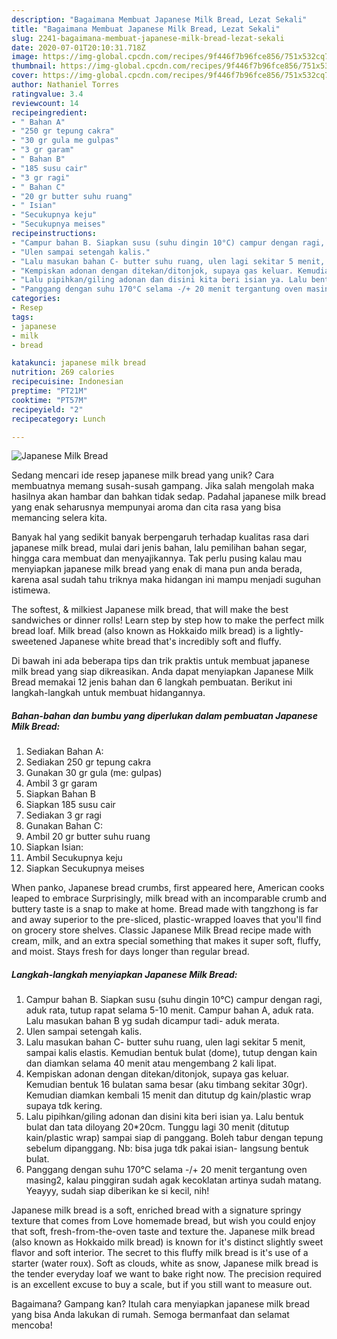 ```yaml
---
description: "Bagaimana Membuat Japanese Milk Bread, Lezat Sekali"
title: "Bagaimana Membuat Japanese Milk Bread, Lezat Sekali"
slug: 2241-bagaimana-membuat-japanese-milk-bread-lezat-sekali
date: 2020-07-01T20:10:31.718Z
image: https://img-global.cpcdn.com/recipes/9f446f7b96fce856/751x532cq70/japanese-milk-bread-foto-resep-utama.jpg
thumbnail: https://img-global.cpcdn.com/recipes/9f446f7b96fce856/751x532cq70/japanese-milk-bread-foto-resep-utama.jpg
cover: https://img-global.cpcdn.com/recipes/9f446f7b96fce856/751x532cq70/japanese-milk-bread-foto-resep-utama.jpg
author: Nathaniel Torres
ratingvalue: 3.4
reviewcount: 14
recipeingredient:
- " Bahan A"
- "250 gr tepung cakra"
- "30 gr gula me gulpas"
- "3 gr garam"
- " Bahan B"
- "185 susu cair"
- "3 gr ragi"
- " Bahan C"
- "20 gr butter suhu ruang"
- " Isian"
- "Secukupnya keju"
- "Secukupnya meises"
recipeinstructions:
- "Campur bahan B. Siapkan susu (suhu dingin 10°C) campur dengan ragi, aduk rata, tutup rapat selama 5-10 menit. Campur bahan A, aduk rata. Lalu masukan bahan B yg sudah dicampur tadi- aduk merata."
- "Ulen sampai setengah kalis."
- "Lalu masukan bahan C- butter suhu ruang, ulen lagi sekitar 5 menit, sampai kalis elastis. Kemudian bentuk bulat (dome), tutup dengan kain dan diamkan selama 40 menit atau mengembang 2 kali lipat."
- "Kempiskan adonan dengan ditekan/ditonjok, supaya gas keluar. Kemudian bentuk 16 bulatan sama besar (aku timbang sekitar 30gr). Kemudian diamkan kembali 15 menit dan ditutup dg kain/plastic wrap supaya tdk kering."
- "Lalu pipihkan/giling adonan dan disini kita beri isian ya. Lalu bentuk bulat dan tata diloyang 20*20cm. Tunggu lagi 30 menit (ditutup kain/plastic wrap) sampai siap di panggang. Boleh tabur dengan tepung sebelum dipanggang. Nb: bisa juga tdk pakai isian- langsung bentuk bulat."
- "Panggang dengan suhu 170°C selama -/+ 20 menit tergantung oven masing2, kalau pinggiran sudah agak kecoklatan artinya sudah matang. Yeayyy, sudah siap diberikan ke si kecil, nih!"
categories:
- Resep
tags:
- japanese
- milk
- bread

katakunci: japanese milk bread 
nutrition: 269 calories
recipecuisine: Indonesian
preptime: "PT21M"
cooktime: "PT57M"
recipeyield: "2"
recipecategory: Lunch

---
```



![Japanese Milk Bread](https://img-global.cpcdn.com/recipes/9f446f7b96fce856/751x532cq70/japanese-milk-bread-foto-resep-utama.jpg)

Sedang mencari ide resep japanese milk bread yang unik? Cara membuatnya memang susah-susah gampang. Jika salah mengolah maka hasilnya akan hambar dan bahkan tidak sedap. Padahal japanese milk bread yang enak seharusnya mempunyai aroma dan cita rasa yang bisa memancing selera kita.

Banyak hal yang sedikit banyak berpengaruh terhadap kualitas rasa dari japanese milk bread, mulai dari jenis bahan, lalu pemilihan bahan segar, hingga cara membuat dan menyajikannya. Tak perlu pusing kalau mau menyiapkan japanese milk bread yang enak di mana pun anda berada, karena asal sudah tahu triknya maka hidangan ini mampu menjadi suguhan istimewa.

The softest, &amp; milkiest Japanese milk bread, that will make the best sandwiches or dinner rolls! Learn step by step how to make the perfect milk bread loaf. Milk bread (also known as Hokkaido milk bread) is a lightly-sweetened Japanese white bread that&#39;s incredibly soft and fluffy.


Di bawah ini ada beberapa tips dan trik praktis untuk membuat japanese milk bread yang siap dikreasikan. Anda dapat menyiapkan Japanese Milk Bread memakai 12 jenis bahan dan 6 langkah pembuatan. Berikut ini langkah-langkah untuk membuat hidangannya.

<!--inarticleads1-->

##### Bahan-bahan dan bumbu yang diperlukan dalam pembuatan Japanese Milk Bread:

1. Sediakan  Bahan A:
1. Sediakan 250 gr tepung cakra
1. Gunakan 30 gr gula (me: gulpas)
1. Ambil 3 gr garam
1. Siapkan  Bahan B
1. Siapkan 185 susu cair
1. Sediakan 3 gr ragi
1. Gunakan  Bahan C:
1. Ambil 20 gr butter suhu ruang
1. Siapkan  Isian:
1. Ambil Secukupnya keju
1. Siapkan Secukupnya meises


When panko, Japanese bread crumbs, first appeared here, American cooks leaped to embrace Surprisingly, milk bread with an incomparable crumb and buttery taste is a snap to make at home. Bread made with tangzhong is far and away superior to the pre-sliced, plastic-wrapped loaves that you&#39;ll find on grocery store shelves. Classic Japanese Milk Bread recipe made with cream, milk, and an extra special something that makes it super soft, fluffy, and moist. Stays fresh for days longer than regular bread. 

<!--inarticleads2-->

##### Langkah-langkah menyiapkan Japanese Milk Bread:

1. Campur bahan B. Siapkan susu (suhu dingin 10°C) campur dengan ragi, aduk rata, tutup rapat selama 5-10 menit. Campur bahan A, aduk rata. Lalu masukan bahan B yg sudah dicampur tadi- aduk merata.
1. Ulen sampai setengah kalis.
1. Lalu masukan bahan C- butter suhu ruang, ulen lagi sekitar 5 menit, sampai kalis elastis. Kemudian bentuk bulat (dome), tutup dengan kain dan diamkan selama 40 menit atau mengembang 2 kali lipat.
1. Kempiskan adonan dengan ditekan/ditonjok, supaya gas keluar. Kemudian bentuk 16 bulatan sama besar (aku timbang sekitar 30gr). Kemudian diamkan kembali 15 menit dan ditutup dg kain/plastic wrap supaya tdk kering.
1. Lalu pipihkan/giling adonan dan disini kita beri isian ya. Lalu bentuk bulat dan tata diloyang 20*20cm. Tunggu lagi 30 menit (ditutup kain/plastic wrap) sampai siap di panggang. Boleh tabur dengan tepung sebelum dipanggang. Nb: bisa juga tdk pakai isian- langsung bentuk bulat.
1. Panggang dengan suhu 170°C selama -/+ 20 menit tergantung oven masing2, kalau pinggiran sudah agak kecoklatan artinya sudah matang. Yeayyy, sudah siap diberikan ke si kecil, nih!


Japanese milk bread is a soft, enriched bread with a signature springy texture that comes from Love homemade bread, but wish you could enjoy that soft, fresh-from-the-oven taste and texture the. Japanese milk bread (also known as Hokkaido milk bread) is known for it&#39;s distinct slightly sweet flavor and soft interior. The secret to this fluffy milk bread is it&#39;s use of a starter (water roux). Soft as clouds, white as snow, Japanese milk bread is the tender everyday loaf we want to bake right now. The precision required is an excellent excuse to buy a scale, but if you still want to measure out. 

Bagaimana? Gampang kan? Itulah cara menyiapkan japanese milk bread yang bisa Anda lakukan di rumah. Semoga bermanfaat dan selamat mencoba!
